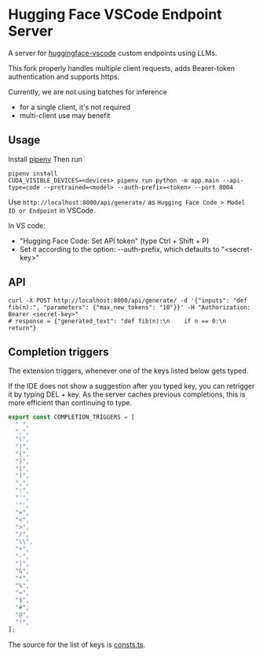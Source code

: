 # Hugging Face VSCode Endpoint Server

A server for [huggingface-vscode](https://github.com/huggingface/huggingface-vscode) custom endpoints using LLMs.

This fork properly handles multiple client requests, adds Bearer-token authentication and supports https.

Currently, we are not using batches for inference
  * for a single client, it's not required
  * multi-client use may benefit

## Usage

Install [pipenv](https://pipenv.pypa.io/en/latest/installation/#preferred-installation-of-pipenv)
Then run

```shell
pipenv install
CUDA_VISIBLE_DEVICES=<devices> pipenv run python -m app.main --api-type=code --pretrained=<model> --auth-prefix=<token> --port 8004

```

Use `http://localhost:8000/api/generate/` as `Hugging Face Code > Model ID or Endpoint` in VSCode.

In VS code: 
* "Hugging Face Code: Set API token" (type Ctrl + Shift + P)
* Set it according to the option: --auth-prefix, which defaults to "&lt;secret-key&gt;"

## API

```shell
curl -X POST http://localhost:8000/api/generate/ -d '{"inputs": "def fib(n):", "parameters": {"max_new_tokens": "10"}}' -H "Authorization: Bearer <secret-key>"
# response = {"generated_text": "def fib(n):\n    if n == 0:\n        return"}
```

## Completion triggers
The extension triggers, whenever one of the keys listed below gets typed. 

If the IDE does not show a suggestion after you typed key, you can retrigger it by typing DEL + key. As the server caches previous completions, this is more efficient than continuing to type.

```typescript
export const COMPLETION_TRIGGERS = [
  " ",
  ".",
  "(",
  ")",
  "{",
  "}",
  "[",
  "]",
  ",",
  ":",
  "'",
  '"',
  "=",
  "<",
  ">",
  "/",
  "\\",
  "+",
  "-",
  "|",
  "&",
  "*",
  "%",
  "=",
  "$",
  "#",
  "@",
  "!",
];
```
The source for the list of keys is [consts.ts](https://github.com/huggingface/huggingface-vscode/blob/master/src/globals/consts.ts).
